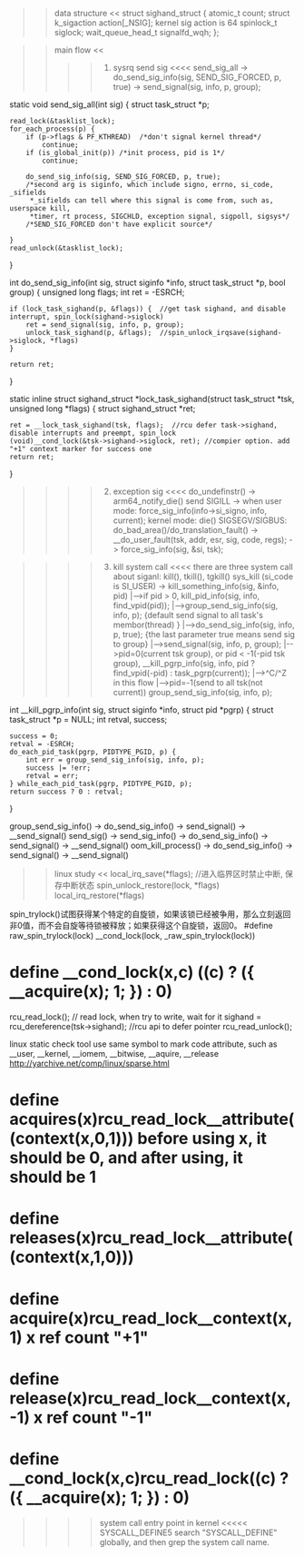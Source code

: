 >> data structure <<
struct sighand_struct {
	atomic_t count;
	struct k_sigaction action[_NSIG];  kernel sig action is 64
	spinlock_t siglock;
	wait_queue_head_t signalfd_wqh;
};


>> main flow <<
>>>> 1. sysrq send sig <<<<
send_sig_all -> do_send_sig_info(sig, SEND_SIG_FORCED, p, true) -> send_signal(sig, info, p, group);

static void send_sig_all(int sig)
{
	struct task_struct *p;

	read_lock(&tasklist_lock);
	for_each_process(p) {
		if (p->flags & PF_KTHREAD)  /*don't signal kernel thread*/
			continue;
		if (is_global_init(p)) /*init process, pid is 1*/
			continue;

		do_send_sig_info(sig, SEND_SIG_FORCED, p, true); 
		/*second arg is siginfo, which include signo, errno, si_code, _sifields
		 *_sifields can tell where this signal is come from, such as, userspace kill,
		 *timer, rt process, SIGCHLD, exception signal, sigpoll, sigsys*/
		/*SEND_SIG_FORCED don't have explicit source*/

	}
	read_unlock(&tasklist_lock);
}

int do_send_sig_info(int sig, struct siginfo *info, struct task_struct *p,
			bool group)
{
	unsigned long flags;
	int ret = -ESRCH;

	if (lock_task_sighand(p, &flags)) {  //get task sighand, and disable interrupt, spin_lock(sighand->siglock)
		ret = send_signal(sig, info, p, group);
		unlock_task_sighand(p, &flags);  //spin_unlock_irqsave(sighand->siglock, *flags)
	}

	return ret;
}

static inline struct sighand_struct *lock_task_sighand(struct task_struct *tsk,
						       unsigned long *flags)
{
	struct sighand_struct *ret;

	ret = __lock_task_sighand(tsk, flags);  //rcu defer task->sighand, disable interrupts and preempt, spin_lock
	(void)__cond_lock(&tsk->sighand->siglock, ret); //compier option. add "+1" context marker for success one
	return ret;
}

>>>> 2. exception sig <<<<
do_undefinstr() -> arm64_notify_die() send SIGILL -> when user mode: force_sig_info(info->si_signo, info, current); kernel mode: die()
SIGSEGV/SIGBUS: do_bad_area()/do_translation_fault() -> __do_user_fault(tsk, addr, esr, sig, code, regs); -> force_sig_info(sig, &si, tsk);

>>>> 3. kill system call <<<<
there are three system call about siganl: kill(), tkill(), tgkill()
sys_kill (si_code is SI_USER) -> kill_something_info(sig, &info, pid) 
    |-->if pid > 0, kill_pid_info(sig, info, find_vpid(pid));
		|-->group_send_sig_info(sig, info, p); {default send signal to all task's membor(thread) }
			|-->do_send_sig_info(sig, info, p, true); {the last parameter true means send sig to group}
				|-->send_signal(sig, info, p, group);
    |-->pid=0(current tsk group), or pid < -1(-pid tsk group), __kill_pgrp_info(sig, info, pid ? find_vpid(-pid) : task_pgrp(current));
		|-->^C/^Z in this flow
    |-->pid=-1(send to all tsk(not current)) group_send_sig_info(sig, info, p);

int __kill_pgrp_info(int sig, struct siginfo *info, struct pid *pgrp)
{
	struct task_struct *p = NULL;
	int retval, success;

	success = 0;
	retval = -ESRCH;
	do_each_pid_task(pgrp, PIDTYPE_PGID, p) {
		int err = group_send_sig_info(sig, info, p);
		success |= !err;
		retval = err;
	} while_each_pid_task(pgrp, PIDTYPE_PGID, p);
	return success ? 0 : retval;
}

group_send_sig_info() -> do_send_sig_info() -> send_signal() -> __send_signal()
send_sig() -> send_sig_info() -> do_send_sig_info() -> send_signal() -> __send_signal()
oom_kill_process() -> do_send_sig_info() -> send_signal() -> __send_signal()
 

>> linux study <<
local_irq_save(*flags); //进入临界区时禁止中断, 保存中断状态
spin_unlock_restore(lock, *flags)
local_irq_restore(*flags)

spin_trylock()试图获得某个特定的自旋锁，如果该锁已经被争用，那么立刻返回非0值，而不会自旋等待锁被释放；如果获得这个自旋锁，返回0。
#define raw_spin_trylock(lock) __cond_lock(lock, _raw_spin_trylock(lock))
# define __cond_lock(x,c)   ((c) ? ({ __acquire(x); 1; }) : 0)


rcu_read_lock();  // read lock, when try to write, wait for it
sighand = rcu_dereference(tsk->sighand); //rcu api to defer pointer
rcu_read_unlock();

linux static check tool
use same symbol to mark code attribute, such as __user, __kernel, __iomem, __bitwise, __aquire, __release
http://yarchive.net/comp/linux/sparse.html
# define __acquires(x)rcu_read_lock__attribute__((context(x,0,1)))   before using x, it should be 0, and after using, it should be 1
# define __releases(x)rcu_read_lock__attribute__((context(x,1,0)))
# define __acquire(x)rcu_read_lock__context__(x,1) x ref count "+1"
# define __release(x)rcu_read_lock__context__(x,-1)  x ref count "-1"
# define __cond_lock(x,c)rcu_read_lock((c) ? ({ __acquire(x); 1; }) : 0)

>>>> system call entry point in kernel <<<<<
SYSCALL_DEFINE5
search "SYSCALL_DEFINE" globally, and then grep the system call name.

